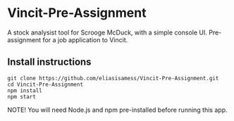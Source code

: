 # Vincit-Pre-Assignment

A stock analysist tool for Scrooge McDuck, with a simple console UI. Pre-assignment for a job application to Vincit.

## Install instructions

```
git clone https://github.com/eliasisamess/Vincit-Pre-Assignment.git
cd Vincit-Pre-Assignment
npm install
npm start
```

NOTE! You will need Node.js and npm pre-installed before running this app.
